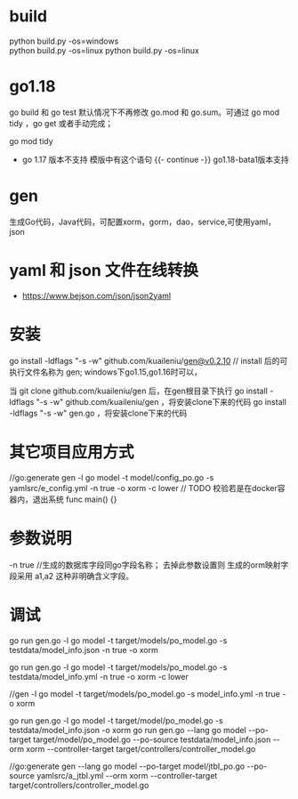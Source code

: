 # build
python build.py -os=windows   
python build.py -os=linux
python build.py -os=linux
# go1.18
go build 和 go test 默认情况下不再修改 go.mod 和 go.sum。可通过 go mod tidy ，go get 或者手动完成；

go mod tidy

- go 1.17 版本不支持 模版中有这个语句 {{- continue -}}  go1.18-bata1版本支持
# gen
生成Go代码，Java代码，可配置xorm，gorm，dao，service,可使用yaml，json

# yaml 和 json 文件在线转换
- https://www.bejson.com/json/json2yaml

# 安装
go install -ldflags "-s -w" github.com/kuaileniu/gen@v0.2.10 // install 后的可执行文件名称为 gen; windows下go1.15,go1.16时可以，

当 git clone github.com/kuaileniu/gen 后，在gen根目录下执行
go install -ldflags "-s -w" github.com/kuaileniu/gen ，将安装clone下来的代码
go install -ldflags "-s -w" gen.go ，将安装clone下来的代码

# 其它项目应用方式
//go:generate gen -l go model -t model/config_po.go -s yamlsrc/e_config.yml -n true -o xorm -c lower
// TODO 校验若是在docker容器内，退出系统
func main() {}

# 参数说明
-n true //生成的数据库字段同go字段名称； 去掉此参数设置则 生成的orm映射字段采用 a1,a2 这种非明确含义字段。

# 调试

go run gen.go -l go model -t target/models/po_model.go -s testdata/model_info.json -n true -o xorm

go run gen.go -l go model -t target/models/po_model.go -s testdata/model_info.yml -n true -o xorm -c lower


//gen -l go model -t target/models/po_model.go -s model_info.yml -n true -o xorm


go run gen.go -l go model -t target/model/po_model.go -s testdata/model_info.json -o xorm
go run gen.go --lang go model --po-target target/model/po_model.go --po-source testdata/model_info.json --orm xorm --controller-target target/controllers/controller_model.go
 


//go:generate gen --lang go model --po-target model/jtbl_po.go --po-source yamlsrc/a_jtbl.yml --orm xorm --controller-target target/controllers/controller_model.go
 